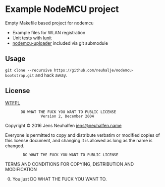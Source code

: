 Example NodeMCU project
=======================

Empty Makefile based project for nodemcu
* Example files for WLAN registration
* Unit tests with [lunit](https://www.mroth.net/lunit/)
* [nodemcu-uploader](https://github.com/kmpm/nodemcu-uploader) included via git submodule

Usage
-----

`git clone --recursive https://github.com/neuhalje/nodemcu-bootstrap.git` and hack away.

License
-------

[WTFPL](http://www.wtfpl.net/)

           DO WHAT THE FUCK YOU WANT TO PUBLIC LICENSE
                    Version 2, December 2004

  Copyright © 2016 Jens Neuhalfen <jens@neuhalfen.name>

  Everyone is permitted to copy and distribute verbatim or modified
  copies of this license document, and changing it is allowed as long
  as the name is changed.

            DO WHAT THE FUCK YOU WANT TO PUBLIC LICENSE
   TERMS AND CONDITIONS FOR COPYING, DISTRIBUTION AND MODIFICATION

   0. You just DO WHAT THE FUCK YOU WANT TO.

